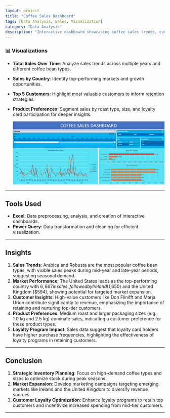 ```yaml
---
layout: project
title: "Coffee Sales Dashboard"
tags: [Data Analysis, Sales, Visualization]
category: "Data Analysis"
description: "Interactive dashboard showcasing coffee sales trends, customer behavior, and market insights to drive strategic decision-making."
---
```


### 📊 Visualizations
- **Total Sales Over Time**: Analyze sales trends across multiple years and different coffee bean types.
- **Sales by Country**: Identify top-performing markets and growth opportunities.
- **Top 5 Customers**: Highlight most valuable customers to inform retention strategies.
- **Product Preferences**: Segment sales by roast type, size, and loyalty card participation for deeper insights.

   ![Dashboard](https://github.com/hanif-dev/hanif-dev.github.io/raw/main/images/coffee.PNG)

---

## Tools Used    
- **Excel**: Data preprocessing, analysis, and creation of interactive dashboards.
- **Power Query**: Data transformation and cleaning for efficient visualization.

---

## Insights

1. **Sales Trends**: Arabica and Robusta are the most popular coffee bean types, with visible sales peaks during mid-year and late-year periods, suggesting seasonal demand.
2. **Market Performance**: The United States leads as the top-performing country with $6,667 in sales, followed by Ireland ($1,650) and the United Kingdom ($594), showing potential for targeted market expansion.
3. **Customer Insights**: High-value customers like Don Flinifft and Marja Urion contribute significantly to revenue, emphasizing the importance of retaining and nurturing top-tier customers.
4. **Product Preferences**: Medium roast and larger packaging sizes (e.g., 1.0 kg and 2.5 kg) dominate sales, indicating a customer preference for these product types.
5. **Loyalty Program Impact**: Sales data suggest that loyalty card holders have higher purchase frequencies, highlighting the effectiveness of loyalty programs in retaining customers.

---

## Conclusion
1. **Strategic Inventory Planning**: Focus on high-demand coffee types and sizes to optimize stock during peak seasons.
2. **Market Expansion**: Develop marketing campaigns targeting emerging markets like Ireland and the United Kingdom to diversify revenue sources.
3. **Customer Loyalty Optimization**: Enhance loyalty programs to retain top customers and incentivize increased spending from mid-tier customers.

---
